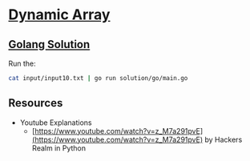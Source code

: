 # [Dynamic Array](https://www.hackerrank.com/challenges/dynamic-array/problem)

## [Golang Solution](./solution/go)

Run the:

```bash
cat input/input10.txt | go run solution/go/main.go
```

## Resources

* Youtube Explanations
    * [https://www.youtube.com/watch?v=z_M7a291pvE](https://www.youtube.com/watch?v=z_M7a291pvE) by Hackers Realm in Python